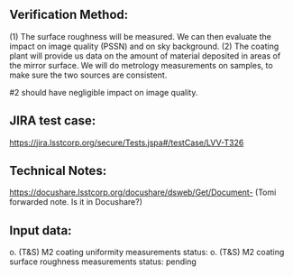 Verification Method:
---

(1) The surface roughness will be measured. We can then evaluate the impact on image quality (PSSN) and on sky background. (2) The coating plant will provide us data on the amount of material deposited in areas of the mirror surface. We will do metrology measurements on samples, to make sure the two sources are consistent. 

#2 should have negligible impact on image quality.


JIRA test case:
---
https://jira.lsstcorp.org/secure/Tests.jspa#/testCase/LVV-T326

Technical Notes:
---
https://docushare.lsstcorp.org/docushare/dsweb/Get/Document- (Tomi forwarded note. Is it in Docushare?)

Input data:
---
o. (T&S) M2 coating uniformity measurements
	status:
o. (T&S) M2 coating surface roughness measurements
	status: pending
